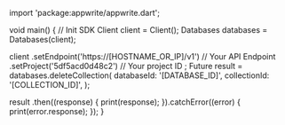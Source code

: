 import 'package:appwrite/appwrite.dart';

void main() { // Init SDK
  Client client = Client();
  Databases databases = Databases(client);

  client
    .setEndpoint('https://[HOSTNAME_OR_IP]/v1') // Your API Endpoint
    .setProject('5df5acd0d48c2') // Your project ID
  ;
  Future result = databases.deleteCollection(
    databaseId: '[DATABASE_ID]',
    collectionId: '[COLLECTION_ID]',
  );

  result
    .then((response) {
      print(response);
    }).catchError((error) {
      print(error.response);
  });
}
